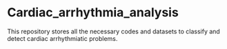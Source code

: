 # Cardiac_arrhythmia_analysis
This repository stores all the necessary codes and datasets to classify and detect cardiac arrhythmiatic problems.
